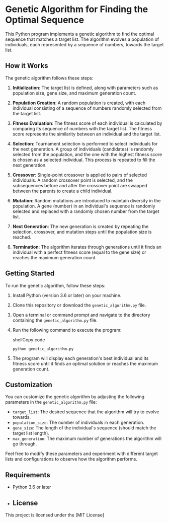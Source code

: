 # Genetic Algorithm for Finding the Optimal Sequence

This Python program implements a genetic algorithm to find the optimal sequence that matches a target list. The algorithm evolves a population of individuals, each represented by a sequence of numbers, towards the target list.

## How it Works

The genetic algorithm follows these steps:

1.  **Initialization**: The target list is defined, along with parameters such as population size, gene size, and maximum generation count.
    
2.  **Population Creation**: A random population is created, with each individual consisting of a sequence of numbers randomly selected from the target list.
    
3.  **Fitness Evaluation**: The fitness score of each individual is calculated by comparing its sequence of numbers with the target list. The fitness score represents the similarity between an individual and the target list.
    
4.  **Selection**: Tournament selection is performed to select individuals for the next generation. A group of individuals (candidates) is randomly selected from the population, and the one with the highest fitness score is chosen as a selected individual. This process is repeated to fill the next generation.
    
5.  **Crossover**: Single-point crossover is applied to pairs of selected individuals. A random crossover point is selected, and the subsequences before and after the crossover point are swapped between the parents to create a child individual.
    
6.  **Mutation**: Random mutations are introduced to maintain diversity in the population. A gene (number) in an individual's sequence is randomly selected and replaced with a randomly chosen number from the target list.
    
7.  **Next Generation**: The new generation is created by repeating the selection, crossover, and mutation steps until the population size is reached.
    
8.  **Termination**: The algorithm iterates through generations until it finds an individual with a perfect fitness score (equal to the gene size) or reaches the maximum generation count.
    

## Getting Started

To run the genetic algorithm, follow these steps:

1.  Install Python (version 3.6 or later) on your machine.
    
2.  Clone this repository or download the `genetic_algorithm.py` file.
    
3.  Open a terminal or command prompt and navigate to the directory containing the `genetic_algorithm.py` file.
    
4.  Run the following command to execute the program:
    
    shellCopy code
    
    `python genetic_algorithm.py` 
    
5.  The program will display each generation's best individual and its fitness score until it finds an optimal solution or reaches the maximum generation count.
    

## Customization

You can customize the genetic algorithm by adjusting the following parameters in the `genetic_algorithm.py` file:

-   `target_list`: The desired sequence that the algorithm will try to evolve towards.
-   `population_size`: The number of individuals in each generation.
-   `gene_size`: The length of the individual's sequence (should match the target list length).
-   `max_generation`: The maximum number of generations the algorithm will go through.

Feel free to modify these parameters and experiment with different target lists and configurations to observe how the algorithm performs.

## Requirements

-   Python 3.6 or later

- ## License

This project is licensed under the [MIT License]
